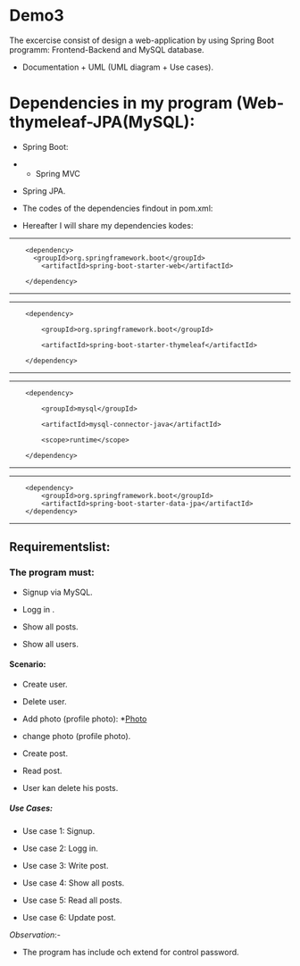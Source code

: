 

# Demo3

The excercise consist of design a web-application by using Spring Boot programm:
Frontend-Backend and MySQL database.


* Documentation + UML (UML diagram + Use cases).



# Dependencies in my  program (Web-thymeleaf-JPA(MySQL):

* Spring Boot:

* * Spring MVC

* Spring JPA.

* The codes of the dependencies findout in pom.xml:
* Hereafter I will share my dependencies kodes:
***

        <dependency>
          <groupId>org.springframework.boot</groupId>
            <artifactId>spring-boot-starter-web</artifactId>
        
        </dependency>



***



***

        <dependency>

            <groupId>org.springframework.boot</groupId>

            <artifactId>spring-boot-starter-thymeleaf</artifactId>

        </dependency>



***



***

        <dependency>

            <groupId>mysql</groupId>

            <artifactId>mysql-connector-java</artifactId>

            <scope>runtime</scope>

        </dependency>



***

***

        <dependency>
            <groupId>org.springframework.boot</groupId>
            <artifactId>spring-boot-starter-data-jpa</artifactId>
        </dependency>



***





## Requirementslist:

### The program must:

* Signup via MySQL.

* Logg in .

* Show all posts.

* Show all users.




#### Scenario:

* Create user.

* Delete user.

* Add photo (profile photo):
*[Photo](facebook-icon-text.png)

* change photo (profile photo).

* Create post.

* Read post.

* User kan delete his posts.



##### Use Cases:

* Use case 1: Signup.

* Use case 2: Logg in.

* Use case 3: Write post.

* Use case 4: Show all posts.

* Use case 5: Read all posts.

* Use case 6: Update post.



*Observation*:-

* The program has include och extend for control password.


